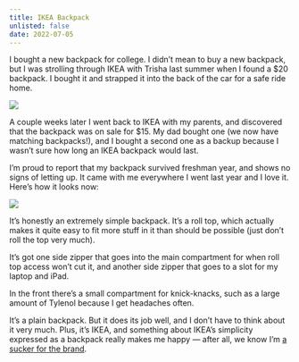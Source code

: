 ```yaml
---
title: IKEA Backpack
unlisted: false
date: 2022-07-05
---
```


I bought a new backpack for college. I didn’t mean to buy a new backpack, but I was strolling through IKEA with Trisha last summer when I found a $20 backpack. I bought it and strapped it into the back of the car for a safe ride home.

![](/posts/ikea-backpack/177384374-96836777-f444-4d49-8a61-0dc4d8869b4f.jpeg)

A couple weeks later I went back to IKEA with my parents, and discovered that the backpack was on sale for $15. My dad bought one (we now have matching backpacks!), and I bought a second one as a backup because I wasn’t sure how long an IKEA backpack would last.

I’m proud to report that my backpack survived freshman year, and shows no signs of letting up. It came with me everywhere I went last year and I love it. Here’s how it looks now:

![](/posts/ikea-backpack/177383691-c376b45d-291e-4664-b665-0329e4786586.jpeg)

It’s honestly an extremely simple backpack. It’s a roll top, which actually makes it quite easy to fit more stuff in it than should be possible (just don’t roll the top very much).

It’s got one side zipper that goes into the main compartment for when roll top access won’t cut it, and another side zipper that goes to a slot for my laptop and iPad.

In the front there’s a small compartment for knick-knacks, such as a large amount of Tylenol because I get headaches often.

It’s a plain backpack. But it does its job well, and I don’t have to think about it very much. Plus, it’s IKEA, and something about IKEA’s simplicity expressed as a backpack really makes me happy — after all, we know I’m [a sucker for the brand](/brand).
